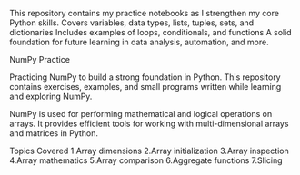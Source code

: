 This repository contains my practice notebooks as I strengthen my core Python skills.
Covers variables, data types, lists, tuples, sets, and dictionaries
Includes examples of loops, conditionals, and functions
A solid foundation for future learning in data analysis, automation, and more.


NumPy Practice

Practicing NumPy to build a strong foundation in Python.
This repository contains exercises, examples, and small programs written while learning and exploring NumPy.

NumPy is used for performing mathematical and logical operations on arrays.
It provides efficient tools for working with multi-dimensional arrays and matrices in Python.

Topics Covered
1.Array dimensions
2.Array initialization
3.Array inspection
4.Array mathematics
5.Array comparison
6.Aggregate functions
7.Slicing
